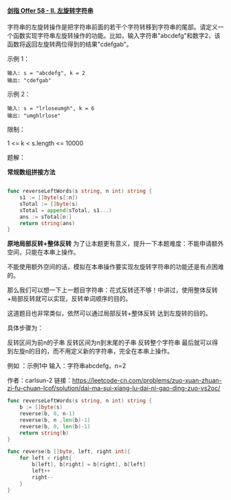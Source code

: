 #### [剑指 Offer 58 - II. 左旋转字符串](https://leetcode.cn/problems/zuo-xuan-zhuan-zi-fu-chuan-lcof/)

字符串的左旋转操作是把字符串前面的若干个字符转移到字符串的尾部。请定义一个函数实现字符串左旋转操作的功能。比如，输入字符串"abcdefg"和数字2，该函数将返回左旋转两位得到的结果"cdefgab"。

 

示例 1：

```
输入: s = "abcdefg", k = 2
输出: "cdefgab"
```

示例 2：

```
输入: s = "lrloseumgh", k = 6
输出: "umghlrlose"
```


限制：

1 <= k < s.length <= 10000



题解：

**常规数组拼接方法**

```go

func reverseLeftWords(s string, n int) string {
    s1 := []byte(s[:n])
    sTotal := []byte(s)
    sTotal = append(sTotal, s1...)
    ans := sTotal[n:]
    return string(ans)
}

```



**原地局部反转+整体反转**
为了让本题更有意义，提升一下本题难度：不能申请额外空间，只能在本串上操作。

不能使用额外空间的话，模拟在本串操作要实现左旋转字符串的功能还是有点困难的。

那么我们可以想一下上一题目字符串：花式反转还不够！中讲过，使用整体反转+局部反转就可以实现，反转单词顺序的目的。

这道题目也非常类似，依然可以通过局部反转+整体反转 达到左旋转的目的。

具体步骤为：

反转区间为前n的子串
反转区间为n到末尾的子串
反转整个字符串
最后就可以得到左旋n的目的，而不用定义新的字符串，完全在本串上操作。

例如 ：示例1中 输入：字符串abcdefg，n=2

作者：carlsun-2
链接：https://leetcode-cn.com/problems/zuo-xuan-zhuan-zi-fu-chuan-lcof/solution/dai-ma-sui-xiang-lu-dai-ni-gao-ding-zuo-vs2oc/

```go
func reverseLeftWords(s string, n int) string {
    b := []byte(s)
    reverse(b, 0, n-1)
    reverse(b, n ,len(b)-1)
    reverse(b, 0, len(b)-1)
    return string(b)
}

func reverse(b []byte, left, right int){
    for left < right{
        b[left], b[right] = b[right], b[left]
        left++
        right--
    }
}
```

